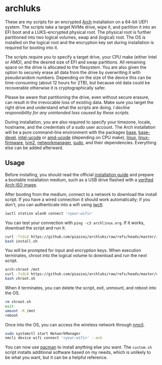 # archluks

These are my scripts for an encrypted [Arch](https://www.archlinux.org) installation on a 64-bit UEFI system. The scripts take a target NVMe drive, wipe it, and partition it into an EFI boot and a LUKS-encrypted physical root. The physical root is further partitioned into two logical volumes, swap and (logical) root. The OS is installed on the logical root and the encryption key set during installation is required for booting into it.

The scripts require you to specify a target drive, your CPU make (either Intel or AMD), and the desired size of EFI and swap partitions. All remaining space on the drive is allocated to the filesystem. You are also given the option to securely erase all data from the drive by overwriting it with pseudorandom numbers. Depending on the size of the device this can be time-consuming (about 12 hours for 2TB), but because old data could be recoverable otherwise it is cryptographically safer.

Please be aware that partitioning the drive, even without secure erasure, can result in the irrevocable loss of existing data. Make sure you target the right drive and understand what the scripts are doing. _I decline responsibility for any unintended loss caused by these scripts._

During installation, you are also required to specify your timezone, locale, hostname, and the credentials of a sudo user account. The Arch installation will be a pure command-line environment with the packages [base](https://archlinux.org/packages/core/any/base/), [base-devel](https://archlinux.org/packages/core/any/base-devel/), [intel-ucode](https://archlinux.org/packages/extra/any/intel-ucode/) or [amd-ucode](https://archlinux.org/packages/core/any/amd-ucode/) (depending on CPU make), [linux](https://archlinux.org/packages/core/x86_64/linux/), [linux-firmware](https://archlinux.org/packages/core/any/linux-firmware/), [lvm2](https://archlinux.org/packages/core/x86_64/lvm2/), [networkmanager](https://archlinux.org/packages/extra/x86_64/networkmanager/), [sudo](https://archlinux.org/packages/core/x86_64/sudo/), and their dependencies. Everything else can be added afterward.

## Usage

Before installing, you should read the official [installation guide](https://wiki.archlinux.org/title/Installation_guide) and prepare a bootable installation medium, such as a USB drive flashed with a [verified Arch ISO image](https://archlinux.org/download/).

After booting from the medium, connect to a network to download the install script. If you have a wired connection it should work automatically; if you don't, you can authenticate into a wifi using [iwctl](https://man.archlinux.org/man/iwctl).

```sh
iwctl station wlan0 connect '<your-wifi>'
```

You can test your connection with `ping -c3 archlinux.org`. If it works, download the script and run it.

```sh
curl -fsSLO https://github.com/piazzai/archluks/raw/refs/heads/master/install.sh
bash install.sh
```

You will be prompted for input and encryption keys. When execution terminates, chroot into the logical volume to download and run the next script.

```sh
arch-chroot /mnt
curl -fsSLO https://github.com/piazzai/archluks/raw/refs/heads/master/chroot.sh
bash chroot.sh
```

When it terminates, you can delete the script, exit, unmount, and reboot into the OS.

```sh
rm chroot.sh
exit
umount -R /mnt
reboot
```

Once into the OS, you can access the wireless network through [nmcli](https://man.archlinux.org/man/nmcli).

```sh
sudo systemctl start NetworkManager
nmcli device wifi connect '<your-wifi>' --ask
```

You can now use [pacman](https://man.archlinux.org/man/pacman) to install anything else you want. The `custom.sh` script installs additional software based on my needs, which is unlikely to be what you want, but it can be a helpful reference.
